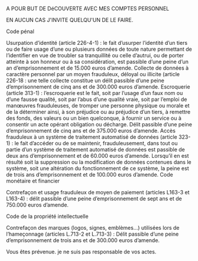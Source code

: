 A POUR BUT DE DéCOUVERTE AVEC MES COMPTES PERSONNEL

EN AUCUN CAS J'INVITE QUELQU'UN DE LE FAIRE.

Code pénal

Usurpation d’identité (article 226-4-1) : le fait d’usurper l’identité d’un tiers ou de faire usage d’une ou plusieurs données de toute nature permettant de l’identifier en vue de troubler sa tranquillité ou celle d’autrui, ou de porter atteinte à son honneur ou à sa considération, est passible d’une peine d’un an d’emprisonnement et de 15.000 euros d’amende.
Collecte de données à caractère personnel par un moyen frauduleux, déloyal ou illicite (article 226-18 : une telle collecte constitue un délit passible d’une peine d’emprisonnement de cinq ans et de 300.000 euros d’amende.
Escroquerie (article 313-1) : l’escroquerie est le fait, soit par l’usage d’un faux nom ou d’une fausse qualité, soit par l’abus d’une qualité vraie, soit par l’emploi de manœuvres frauduleuses, de tromper une personne physique ou morale et de la déterminer ainsi, à son préjudice ou au préjudice d’un tiers, à remettre des fonds, des valeurs ou un bien quelconque, à fournir un service ou à consentir un acte opérant obligation ou décharge. Délit passible d’une peine d’emprisonnement de cinq ans et de 375.000 euros d’amende.
Accès frauduleux à un système de traitement automatisé de données (article 323-1) : le fait d’accéder ou de se maintenir, frauduleusement, dans tout ou partie d’un système de traitement automatisé de données est passible de deux ans d’emprisonnement et de 60.000 euros d’amende. Lorsqu’il en est résulté soit la suppression ou la modification de données contenues dans le système, soit une altération du fonctionnement de ce système, la peine est de trois ans d’emprisonnement et de 100.000 euros d’amende.
Code monétaire et financier

Contrefaçon et usage frauduleux de moyen de paiement (articles L163-3 et L163-4) : délit passible d’une peine d’emprisonnement de sept ans et de 750.000 euros d’amende.

Code de la propriété intellectuelle

Contrefaçon des marques (logos, signes, emblèmes…) utilisées lors de l’hameçonnage (articles L.713-2 et L.713-3) : Délit passible d’une peine d’emprisonnement de trois ans et de 300.000 euros d’amende.

Vous êtes prévenue.
je ne suis pas responsable de vos actes.